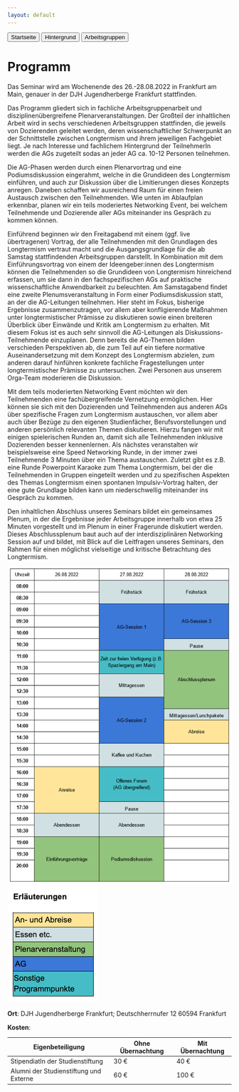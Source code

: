 ```yaml
---
layout: default
---
```


<div class="menu">
<button class="menuitem" onclick="window.location = 'index.html'">Startseite</button>
<button class="menuitem" onclick="window.location = 'Hintergrund.html'">Hintergrund</button>
<button class="menuitem" onclick="window.location = 'Arbeitsgruppen.html'">Arbeitsgruppen</button>
</div>

# Programm

Das Seminar wird am Wochenende des 26.-28.08.2022 in Frankfurt am Main, genauer in der DJH Jugendherberge Frankfurt stattfinden.

Das Programm gliedert sich in fachliche Arbeitsgruppenarbeit und disziplinenübergreifene Plenarveranstaltungen. Der Großteil der inhaltlichen Arbeit wird in sechs verschiedenen Arbeitsgruppen stattfinden, die jeweils von Dozierenden geleitet werden, deren wissenschaftlicher Schwerpunkt an der Schnittstelle zwischen Longtermism und ihrem jeweiligen Fachgebiet liegt. Je nach Interesse und fachlichem Hintergrund der TeilnehmerIn werden die AGs zugeteilt sodas an jeder AG ca. 10-12 Personen teilnehmen. 

Die AG-Phasen werden durch einen Plenarvortrag und eine Podiumsdiskussion eingerahmt, welche in die Grundideen des Longtermism einführen, und auch zur Diskussion über die Limitierungen dieses Konzepts anregen. Daneben schaffen wir ausreichend Raum für einen freien Austausch zwischen den Teilnehmenden. Wie unten im Ablaufplan erkennbar, planen wir ein teils moderiertes Networking Event, bei welchem Teilnehmende und Dozierende aller AGs miteinander ins Gespräch zu kommen können. 

Einführend beginnen wir den Freitagabend mit einem (ggf. live übertragenen) Vortrag, der alle Teilnehmenden mit den Grundlagen des Longtermism vertraut macht und die Ausgangsgrundlage für die ab Samstag stattfindenden Arbeitsgruppen darstellt. In Kombination mit dem Einführungsvortrag von einem der Ideengeber:innen des Longtermism können die Teilnehmenden so die Grundideen von Longtermism hinreichend erfassen, um sie dann in den fachspezifischen AGs auf praktische wissenschaftliche Anwendbarkeit zu beleuchten.
Am Samstagabend findet eine zweite Plenumsveranstaltung in Form einer Podiumsdiskussion statt, an der die AG-Leitungen teilnehmen. Hier steht im Fokus, bisherige Ergebnisse zusammenzutragen, vor allem aber konfligierende Maßnahmen unter longtermistischer Prämisse zu diskutieren sowie einen breiteren Überblick über Einwände und Kritik am Longtermism zu erhalten. Mit diesem Fokus ist es auch sehr sinnvoll die AG-Leitungen als Diskussions-Teilnehmende einzuplanen. Denn bereits die AG-Themen bilden verschieden Perspektiven ab, die zum Teil auf ein tiefere normative Auseinandersetzung mit dem Konzept des Longtermism abzielen, zum anderen darauf hinführen konkrete fachliche Fragestellungen unter longtermistischer Prämisse zu untersuchen. Zwei Personen aus unserem Orga-Team moderieren die Diskussion.

Mit dem teils moderierten Networking Event möchten wir den Teilnehmenden eine fachübergreifende Vernetzung ermöglichen. Hier können sie sich mit den Dozierenden und Teilnehmenden aus anderen AGs über spezifische Fragen zum  Longtermism austauschen, vor allem aber auch über Bezüge zu den eigenen Studienfächer, Berufsvorstellungen und anderen  persönlich relevanten Themen diskutieren. Hierzu fangen wir mit einigen spielerischen Runden an, damit sich alle Teilnehmenden inklusive Dozierenden besser kennenlernen. Als nächstes veranstalten wir beispielsweise eine Speed Networking Runde, in der immer zwei Teilnehmende 3 Minuten über ein Thema austauschen. Zuletzt gibt es z.B. eine Runde Powerpoint Karaoke zum Thema Longtermism, bei der die Teilnehmenden in Gruppen eingeteilt werden und zu spezifischen Aspekten des Themas Longtermism einen spontanen Impulsiv-Vortrag halten, der eine gute Grundlage bilden kann um niederschwellig miteinander ins Gespräch zu kommen.

Den inhaltlichen Abschluss unseres Seminars bildet ein gemeinsames Plenum, in der die Ergebnisse jeder Arbeitsgruppe innerhalb von etwa 25 Minuten vorgestellt und im Plenum in einer Fragerunde diskutiert werden. Dieses Abschlussplenum baut auch auf der interdisziplinären Networking Session auf und bildet, mit Blick auf die Leitfragen unseres Seminars, den Rahmen für einen möglichst vielseitige und kritische Betrachtung des Longtermism. 


<img alt="SMP Programm 2022" src="./images/SMP_Programm_2022.png">
<img alt="Erklärung Programm SMP 2022" src="./images/Legende.png">


**Ort**: DJH Jugendherberge Frankfurt; Deutschherrnufer 12 60594 Frankfurt

**Kosten**:

| Eigenbeteiligung	                            | Ohne Übernachtung	  |  Mit Übernachtung |
|-----------------------------------------------|---------------------|----------------|
| StipendiatIn der Studienstiftung	            | 30 €	              |  40 € |
| Alumni der Studienstiftung und Externe	      | 60 €	              |  100 € |




